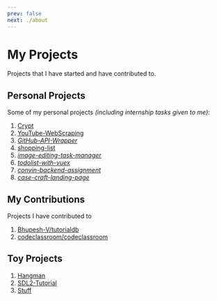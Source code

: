 ```yaml
---
prev: false
next: ./about
---
```


# My Projects

Projects that I have started and have contributed to.


## Personal Projects

Some of my personal projects *(including internship tasks given to me)*:

1. [Crypt](https://github.com/Animesh-Ghosh/Crypt)
2. [YouTube-WebScraping](https://github.com/Animesh-Ghosh/YouTube-WebScraping)
3. *[GitHub-API-Wrapper](https://github.com/Animesh-Ghosh/GitHub-API-Wrapper)*
4. [shopping-list](https://github.com/Animesh-Ghosh/shopping-list)
5. *[image-editing-task-manager](https://github.com/Animesh-Ghosh/image-editing-task-manager)*
6. *[todolist-with-vuex](https://github.com/Animesh-Ghosh/todolist-with-vuex)*
7. *[convin-backend-assignment](https://github.com/Animesh-Ghosh/convin-backend-assignment)*
8. *[case-craft-landing-page](https://github.com/Animesh-Ghosh/case-craft-landing-page)*



## My Contributions

Projects I have contributed to

1. [Bhupesh-V/tutorialdb](https://github.com/Bhupesh-V/tutorialdb)
2. [codeclassroom/codeclassroom](https://github.com/codeclassroom/codeclassroom)


## Toy Projects

1. [Hangman](https://github.com/Animesh-Ghosh/Hangman)
2. [SDL2-Tutorial](https://github.com/Animesh-Ghosh/SDL2-Tutorial)
3. [Stuff](https://github.com/Animesh-Ghosh/Stuff)
